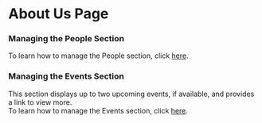 # About Us Page

### Managing the People Section

To learn how to manage the People section, click [here](../static-pages/people).

### Managing the Events Section

This section displays up to two upcoming events, if available, and provides a link to view more.  
To learn how to manage the Events section, click [here](../static-pages/events).
